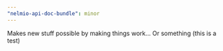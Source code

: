 ```yaml
---
"nelmio-api-doc-bundle": minor
---
```


Makes new stuff possible by making things work... Or something (this is a test)
